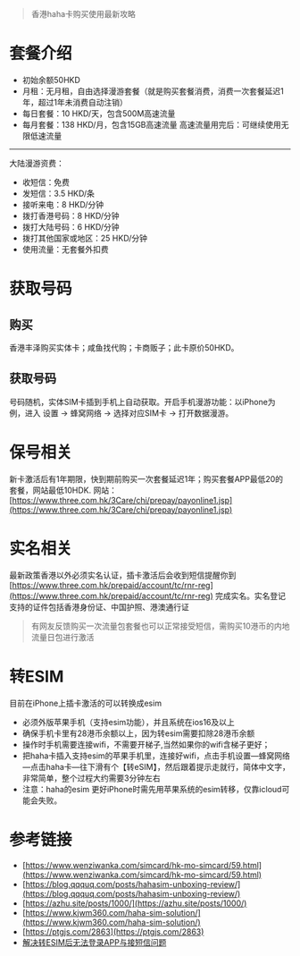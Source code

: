 >香港haha卡购买使用最新攻略

# 套餐介绍
- 初始余额50HKD
- 月租：无月租，自由选择漫游套餐（就是购买套餐消费，消费一次套餐延迟1年，超过1年未消费自动注销）
- 每日套餐：10 HKD/天，包含500M高速流量
- 每月套餐：138 HKD/月，包含15GB高速流量
高速流量用完后：可继续使用无限低速流量

---
大陆漫游资费：
- 收短信：免费
- 发短信：3.5 HKD/条
- 接听来电：8 HKD/分钟
- 拨打香港号码：8 HKD/分钟
- 拨打大陆号码：6 HKD/分钟
- 拨打其他国家或地区：25 HKD/分钟
- 使用流量：无套餐外扣费

# 获取号码
## 购买
香港丰泽购买实体卡；咸鱼找代购；卡商贩子；此卡原价50HKD。
## 获取号码
号码随机，实体SIM卡插到手机上自动获取。开启手机漫游功能：以iPhone为例，进入 设置 -> 蜂窝网络 -> 选择对应SIM卡 -> 打开数据漫游。
# 保号相关
新卡激活后有1年期限，快到期前购买一次套餐延迟1年；购买套餐APP最低20的套餐，网站最低10HDK.
网站：[https://www.three.com.hk/3Care/chi/prepay/payonline1.jsp](https://www.three.com.hk/3Care/chi/prepay/payonline1.jsp)
# 实名相关
最新政策香港以外必须实名认证，插卡激活后会收到短信提醒你到[https://www.three.com.hk/prepaid/account/tc/rnr-reg](https://www.three.com.hk/prepaid/account/tc/rnr-reg) 完成实名。实名登记支持的证件包括香港身份证、中国护照、港澳通行证
> 有网友反馈购买一次流量包套餐也可以正常接受短信，需购买10港币的内地流量日包进行激活

# 转ESIM
目前在iPhone上插卡激活的可以转换成esim
- 必须外版苹果手机（支持esim功能），并且系统在ios16及以上
- 确保手机卡里有28港币余额以上，因为转esim需要扣除28港币余额
- 操作时手机需要连接wifi，不需要开梯子,当然如果你的wifi含梯子更好；
- 把haha卡插入支持esim的苹果手机里，连接好wifi，点击手机设置—蜂窝网络—点击haha卡—往下滑有个【转eSIM】，然后跟着提示走就行，简体中文字，非常简单，整个过程大约需要3分钟左右
- 注意：haha的esim 更好iPhone时需先用苹果系统的esim转移，仅靠icloud可能会失败。

# 参考链接
- [https://www.wenziwanka.com/simcard/hk-mo-simcard/59.html](https://www.wenziwanka.com/simcard/hk-mo-simcard/59.html)
- [https://blog.qqquq.com/posts/hahasim-unboxing-review/](https://blog.qqquq.com/posts/hahasim-unboxing-review/)
- [https://azhu.site/posts/1000/](https://azhu.site/posts/1000/)
- [https://www.kjwm360.com/haha-sim-solution/](https://www.kjwm360.com/haha-sim-solution/)
- [https://ptgjs.com/2863](https://ptgjs.com/2863)
- [解决转ESIM后无法登录APP与接短信问题](https://www.youtube.com/watch?v=8lNNt1e9GNE)
